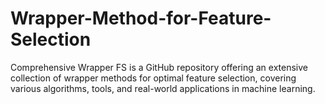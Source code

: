 # Wrapper-Method-for-Feature-Selection
Comprehensive Wrapper FS is a GitHub repository offering an extensive collection of wrapper methods for optimal feature selection, covering various algorithms, tools, and real-world applications in machine learning.
